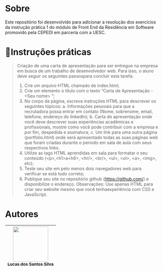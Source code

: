 # Sobre

<p>Este repositório foi desenvolvido para adicionar a resolução dos exercícios da instrução prática 1 do módulo de Front End da Residência em Software promovido pela CEPEDI em parceria com a UESC.</p>

# 📑Instruções práticas


> Criação de uma carta de apresentação para ser entregue na empresa em busca de um trabalho de desenvolvedor web. Para isso, o aluno deve seguir os seguintes passospara concluir esta tarefa: 
>1. Crie um arquivo HTML chamado de index.html;
>2. Crie um elemento o título com o texto “Carta de Apresentação - \<Seu nome\> ”;
>3. No corpo da página, escreva instruções HTML para descrever os seguintes tópicos:
>a. Informações pessoais para que a recrutadora possa entrar em contato (Nome, sobrenome, email, telefone, endereço do linkedln);
>b. Carta de apresentação onde você deve descrever suas experiências acadêmicas e profissionais, mostre como você pode contribuir com a empresa e por fim, despedida e assinatura;
>c. Um link para uma outra página (portfolio.html) onde será apresentado todas as suas páginas web que foram criadas durante o período em sala de aula com seus respectivos links. 
>4. Utilize as tags HTML aprendidas em sala para formatar o seu conteúdo (\<p>,\<h1>a\<h6>, \<hr/>, \<br/>, \<ul>, \<ol>, \<a>, \<img>, etc);
>5. Teste seu site em pelo menos dois navegadores web para verificar se está tudo correto;
>6. Publique seu site no repositório github (https://github.com/) e disponibilize o endereço.
>Observações: Use apenas HTML para criar seu website mesmo que você tenhaexperiência com CSS e JavaScript.


# Autores

| [<img src="https://avatars.githubusercontent.com/u/17802288?v=4" width=115><br><sub>Lucas dos Santos Silva</sub>](https://github.com/eulucasilva) | 
|:-------------------------------------------------------------------------------------------------------------------------------------------------:|